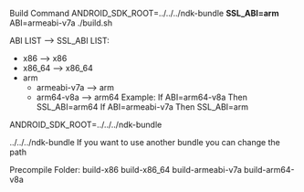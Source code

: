 Build Command
ANDROID_SDK_ROOT=../../../ndk-bundle **SSL_ABI=arm** ABI=armeabi-v7a ./build.sh

ABI LIST --> SSL_ABI LIST:
- x86 --> x86
- x86_64 --> x86_64
- arm  
  - armeabi-v7a --> arm
  - arm64-v8a --> arm64
Example:
If ABI=arm64-v8a Then 
SSL_ABI=arm64
If ABI=armeabi-v7a Then
SSL_ABI=arm

ANDROID_SDK_ROOT=../../../ndk-bundle 

../../../ndk-bundle If you want to use another bundle you can change the path


Precompile Folder: build-x86 build-x86_64 build-armeabi-v7a build-arm64-v8a
